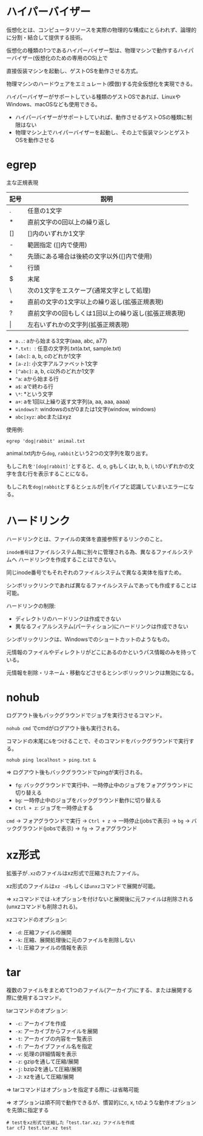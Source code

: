 # ハイパーバイザー

仮想化とは、コンピュータリソースを実際の物理的な構成にとらわれず、論理的に分割・結合して提供する技術。

仮想化の種類の1つであるハイパーバイザー型は、物理マシンで動作するハイパーバイザー(仮想化のための専用のOS)上で

直接仮装マシンを起動し、ゲストOSを動作させる方式。

物理マシンのハードウェアをエミュレート(模倣)する完全仮想化を実現できる。

ハイパーバイザーがサポートしている種類のゲストOSであれば、LinuxやWindows、macOSなども使用できる。

- ハイパーバイザーがサポートしていれば、動作させるゲストOSの種類に制限はない
- 物理マシン上でハイパーバイザーを起動し、その上で仮装マシンとゲストOSを動作させる

# egrep

主な正規表現

| 記号 | 説明                                                 |
|------|------------------------------------------------------|
| .    | 任意の1文字                                          |
| *    | 直前文字の0回以上の繰り返し                          |
| []   | []内のいずれか1文字                                  |
| -    | 範囲指定 ([]内で使用)                                |
| ^    | 先頭にある場合は後続の文字以外([]内で使用)           |
| ^    | 行頭                                                 |
| $    | 末尾                                                 |
| \    | 次の1文字をエスケープ(通常文字として処理)            |
| +    | 直前の文字の1文字以上の繰り返し(拡張正規表現)        |
| ?    | 直前文字の0回もしくは1回以上の繰り返し(拡張正規表現) |
| \|   | 左右いずれかの文字列(拡張正規表現)                   |

- `a..`: aから始まる3文字(aaa, abc, a77)
- `*.txt: `: 任意の文字列.txt(a.txt, sample.txt)
- `[abc]`: a, b, cのどれか1文字
- `[a-z]`: 小文字アルファベット1文字
- `[^abc]`: a, b, c以外のどれか1文字
- `^a`: aから始まる行
- `a$`: aで終わる行
- `\*`: \*という文字
- `a+`: aを1回以上繰り返す文字列(a, aa, aaa, aaaa)
- `windows?`: windowsのsが0または1文字(window, windows)
- `abc|xyz`: abcまたはxyz 

使用例:

```
egrep 'dog|rabbit' animal.txt
```

animal.txt内から`dog`, `rabbit`という2つの文字列を取り出す。

もしこれを`'[dog|rabbit]'`とすると、d, o, gもしくはr, b, b, i, tのいずれかの文字を含む行を表示することになる。

もしこれを`dog|rabbit`とするとシェルが|をパイプと認識していまいエラーになる。

# ハードリンク

ハードリンクとは、ファイルの実体を直接参照するリンクのこと。

`inode番号`はファイルシステム毎に別々に管理される為、異なるファイルシステムへ ハードリンクを作成することはできない。

同じinode番号でもそれぞれのファイルシステムで異なる実体を指すため。

シンボリックリンクであれば異なるファイルシステムであっても作成することは可能。

ハードリンクの制限:

- ディレクトリのハードリンクは作成できない
- 異なるフィアルシステム(パーティション)にハードリンクは作成できない

シンボリックリンクは、Windowsでのショートカットのようなもの。

元情報のファイルやディレクトリがどこにあるのかというパス情報のみを持っている。

元情報を削除・リネーム・移動などさせるとシンボリックリンクは無効になる。

# nohub

ログアウト後もバックグラウンドでジョブを実行させるコマンド。

`nohub cmd` でcmdがログアウト後も実行される。

コマンドの末尾に`&`をつけることで、そのコマンドをバックグラウンドで実行する。

```
nohub ping localhost > ping.txt &
```

=> ログアウト後もバックグラウンドでpingが実行される。

- `fg`: バックグラウンドで実行中、一時停止中のジョブをフォアグラウンドに切り替える
- `bg`: 一時停止中のジョブをバックグラウンド動作に切り替える
- `Ctrl + z`: ジョブを一時停止する

`cmd` → フォアグラウンドで実行 → `Ctrl + z` → 一時停止(jobsで表示) → `bg` → バックグラウンド(jobsで表示) → `fg` → フォアグラウンド

# xz形式

拡張子が`.xz`のファイルはxz形式で圧縮されたファイル。

xz形式のファイルは`xz -d`もしくは`unxz`コマンドで展開が可能。

=> `xz`コマンドでは`-k`オプションを付けないと展開後に元ファイルは削除される(unxzコマンドも削除される)。

xzコマンドのオプション:

- `-d`: 圧縮ファイルの展開
- `-k`: 圧縮、展開処理後に元のファイルを削除しない
- `-l`: 圧縮ファイルの情報を表示

# tar

複数のファイルをまとめて1つのファイル(アーカイブ)にする、または展開する際に使用するコマンド。

tarコマンドのオプション:

- `-c`: アーカイブを作成
- `-x`: アーカイブからファイルを展開
- `-t`: アーカイブの内容を一覧表示
- `-f`: アーカイブファイル名を指定
- `-v`: 処理の詳細情報を表示
- `-z`: gzipを通して圧縮/展開
- `-j`: bzip2を通して圧縮/展開
- `-J`: xzを通して圧縮/展開

=> tarコマンドはオプションを指定する際に`-`は省略可能

=> オプションは順不同で動作できるが、慣習的にc, x, tのような動作オプションを先頭に指定する

```
# testをxz形式で圧縮した「test.tar.xz」ファイルを作成
tar cfJ test.tar.xz test
```

